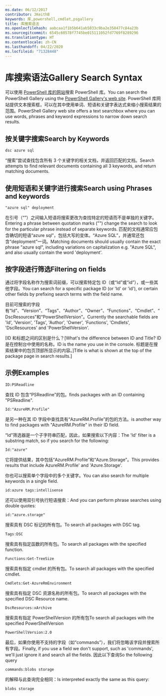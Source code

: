 ```yaml
---
ms.date: 06/12/2017
contributor: JKeithB
keywords: 库,powershell,cmdlet,psgallery
title: 库搜索语法
ms.openlocfilehash: aabcaa1f1b5b641ab5033c9ba2e358477c84a23b
ms.sourcegitcommit: 6545c60578f7745be015111052fd7769f8289296
ms.translationtype: HT
ms.contentlocale: zh-CN
ms.lasthandoff: 04/22/2020
ms.locfileid: "71328448"
---
```

# <a name="gallery-search-syntax"></a><span data-ttu-id="edb85-103">库搜索语法</span><span class="sxs-lookup"><span data-stu-id="edb85-103">Gallery Search Syntax</span></span>

<span data-ttu-id="edb85-104">可以使用 [PowerShell 库的网站](https://www.powershellgallery.com/)搜索 PowerShell 库。</span><span class="sxs-lookup"><span data-stu-id="edb85-104">You can search the PowerShell Gallery using the [PowerShell Gallery's web site](https://www.powershellgallery.com/).</span></span>
<span data-ttu-id="edb85-105">PowerShell 库网站提供文本搜索框，可以在其中使用单词、短语和关键字表达式来缩小搜索结果的范围。</span><span class="sxs-lookup"><span data-stu-id="edb85-105">PowerShell Gallery web site offers a text searchbox where you can use words, phrases and keyword expressions to narrow down search results.</span></span>

## <a name="search-by-keywords"></a><span data-ttu-id="edb85-106">按关键字搜索</span><span class="sxs-lookup"><span data-stu-id="edb85-106">Search by Keywords</span></span>

    dsc azure sql

<span data-ttu-id="edb85-107">“搜索”尝试查找包含所有 3 个关键字的相关文档，并返回匹配的文档。</span><span class="sxs-lookup"><span data-stu-id="edb85-107">Search attempts to find relevant documents containing all 3 keywords, and return matching documents.</span></span>

## <a name="search-using-phrases-and-keywords"></a><span data-ttu-id="edb85-108">使用短语和关键字进行搜索</span><span class="sxs-lookup"><span data-stu-id="edb85-108">Search using Phrases and keywords</span></span>

    "azure sql" deployment

<span data-ttu-id="edb85-109">在引号（“”）之间输入短语将搜索更改为查找特定的短语而不是单独的关键字。</span><span class="sxs-lookup"><span data-stu-id="edb85-109">Entering a phrase between quotation marks ("") change the search to look for the particular phrase instead of separate keywords.</span></span>
<span data-ttu-id="edb85-110">匹配的文档通常应包含确切的短语“azure sql”，包括大写的变体。“Azure SQL”，并通常还包含“deployment”一词。</span><span class="sxs-lookup"><span data-stu-id="edb85-110">Matching documents should usually contain the exact phrase "azure sql", including variations on capitalization e.g. "Azure SQL", and also usually contain the word 'deployment'.</span></span>

## <a name="filtering-on-fields"></a><span data-ttu-id="edb85-111">按字段进行筛选</span><span class="sxs-lookup"><span data-stu-id="edb85-111">Filtering on fields</span></span>

<span data-ttu-id="edb85-112">通过将字段名称作为搜索词前缀，可以搜索特定包 ID（或“Id”或“id”），或一些其他字段。</span><span class="sxs-lookup"><span data-stu-id="edb85-112">You can search for a specific package ID (or 'Id' or 'id'), or certain other fields by prefixing search terms with the field name.</span></span>

<span data-ttu-id="edb85-113">目前可搜索的字段有“Id”、“Version”、“Tags”、“Author”、“Owner”、“Functions”、“Cmdlet”、“DscResources”和“PowerShellVersion”。</span><span class="sxs-lookup"><span data-stu-id="edb85-113">Currently the searchable fields are 'Id', 'Version', 'Tags', 'Author', 'Owner', 'Functions', 'Cmdlets', 'DscResources' and 'PowerShellVersion'.</span></span>

<span data-ttu-id="edb85-114">[ID 和标题之间的区别是什么？</span><span class="sxs-lookup"><span data-stu-id="edb85-114">[What's the difference between ID and Title?</span></span> <span data-ttu-id="edb85-115">ID 是在控制台中使用的名称。</span><span class="sxs-lookup"><span data-stu-id="edb85-115">ID is the name you use in the console.</span></span> <span data-ttu-id="edb85-116">标题是在搜索结果中的包页顶部所显示的内容。]</span><span class="sxs-lookup"><span data-stu-id="edb85-116">Title is what is shown at the top of the package page in search results.]</span></span>

## <a name="examples"></a><span data-ttu-id="edb85-117">示例</span><span class="sxs-lookup"><span data-stu-id="edb85-117">Examples</span></span>

    ID:PSReadline
    
<span data-ttu-id="edb85-118">查找 ID 包含“PSReadline”的包。</span><span class="sxs-lookup"><span data-stu-id="edb85-118">finds packages with an ID containing "PSReadline".</span></span>

    Id:"AzureRM.Profile"

<span data-ttu-id="edb85-119">是另一种在其 ID 字段中查找具有“AzureRM.Profile”的包的方法。</span><span class="sxs-lookup"><span data-stu-id="edb85-119">is another way to find packages with "AzureRM.Profile" in their ID field.</span></span>

<span data-ttu-id="edb85-120">“Id”筛选器是一个子字符串匹配，因此，如果搜索以下内容：</span><span class="sxs-lookup"><span data-stu-id="edb85-120">The 'Id' filter is a substring match, so if you search for the following:</span></span>

    Id:"azure"

<span data-ttu-id="edb85-121">它将提供结果，其中包括“AzureRM.Profile”和“Azure.Storage”。</span><span class="sxs-lookup"><span data-stu-id="edb85-121">This provides results that include AzureRM.Profile' and 'Azure.Storage'.</span></span>

<span data-ttu-id="edb85-122">你也可以搜索单个字段中的多个关键字。</span><span class="sxs-lookup"><span data-stu-id="edb85-122">You can also search for multiple keywords in a single field.</span></span> 

    id:azure tags:intellisense

<span data-ttu-id="edb85-123">还可以使用双引号执行短语搜索：</span><span class="sxs-lookup"><span data-stu-id="edb85-123">And you can perform phrase searches using double quotes:</span></span>

    id:"azure.storage"

<span data-ttu-id="edb85-124">搜索具有 DSC 标记的所有包。</span><span class="sxs-lookup"><span data-stu-id="edb85-124">To search all packages with DSC tag.</span></span>

    Tags:DSC

<span data-ttu-id="edb85-125">搜索具有指定函数的所有包。</span><span class="sxs-lookup"><span data-stu-id="edb85-125">To search all packages with the specified function.</span></span>

    Functions:Get-TreeSize

<span data-ttu-id="edb85-126">搜索具有指定 cmdlet 的所有包。</span><span class="sxs-lookup"><span data-stu-id="edb85-126">To search all packages with the specified cmdlet.</span></span>

    Cmdlets:Get-AzureRmEnvironment

<span data-ttu-id="edb85-127">搜索具有指定 DSC 资源名称的所有包。</span><span class="sxs-lookup"><span data-stu-id="edb85-127">To search all packages with the specified DSC Resource name.</span></span>

    DscResources:xArchive

<span data-ttu-id="edb85-128">搜索具有指定 PowerShellVersion 的所有包</span><span class="sxs-lookup"><span data-stu-id="edb85-128">To search all packages with the specified PowerShellVersion</span></span>

    PowerShellVersion:2.0

<span data-ttu-id="edb85-129">最后，如果你使用不支持的字段（如“commands”），我们将忽略该字段并搜索所有字段。</span><span class="sxs-lookup"><span data-stu-id="edb85-129">Finally, if you use a field we don't support, such as 'commands', we'll just ignore it and search all the fields.</span></span> <span data-ttu-id="edb85-130">因此以下查询</span><span class="sxs-lookup"><span data-stu-id="edb85-130">So the following query</span></span>

    commands:blobs storage

<span data-ttu-id="edb85-131">的解释与此查询完全相同：</span><span class="sxs-lookup"><span data-stu-id="edb85-131">Is interpreted exactly the same as this query:</span></span>

    blobs storage
